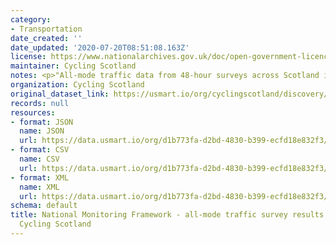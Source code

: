 ```yaml
---
category:
- Transportation
date_created: ''
date_updated: '2020-07-20T08:51:08.163Z'
license: https://www.nationalarchives.gov.uk/doc/open-government-licence/version/3/
maintainer: Cycling Scotland
notes: <p>"All-mode traffic data from 48-hour surveys across Scotland in May 2018"</p>
organization: Cycling Scotland
original_dataset_link: https://usmart.io/org/cyclingscotland/discovery/discovery-view-detail/6ecbae85-3827-45ea-968a-d97939bf7f7e
records: null
resources:
- format: JSON
  name: JSON
  url: https://data.usmart.io/org/d1b773fa-d2bd-4830-b399-ecfd18e832f3/resource?resourceGUID=093651c1-b4c8-4cc1-8343-7e91937c3e00
- format: CSV
  name: CSV
  url: https://data.usmart.io/org/d1b773fa-d2bd-4830-b399-ecfd18e832f3/resource?resourceGUID=42d30410-5949-4fb4-b770-7b83f27ca117
- format: XML
  name: XML
  url: https://data.usmart.io/org/d1b773fa-d2bd-4830-b399-ecfd18e832f3/resource?resourceGUID=2fbdb32d-7b03-472a-ac75-d8984e476de8
schema: default
title: National Monitoring Framework - all-mode traffic survey results May 2018 -
  Cycling Scotland
---
```

